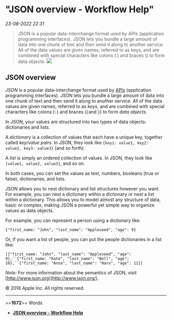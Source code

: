 # "JSON overview - Workflow Help"

*23-08-2022 22:31* 

> JSON is a popular data-interchange format used by APIs (application programming interfaces). JSON lets you bundle a large amount of data into one chunk of text and then send it along to another service. All of the data values are given names, referred to as keys, and are combined with special characters like colons (:) and braces () to form data objects.
![](https://help.apple.com/workflow/en.lproj/GlobalArt/AppIconDefault_Workflow.png)

## JSON overview

*JSON* is a popular data-interchange format used by [APIs](https://help.apple.com/workflow/#/apd2e30c9d45) (application programming interfaces). JSON lets you bundle a large amount of data into one chunk of text and then send it along to another service. All of the data values are given names, referred to as *keys*, and are combined with special characters like colons (`:`) and braces (`{`and `}`) to form *data objects*.

In JSON, your values are structured into two types of data objects: dictionaries and lists.

A *dictionary* is a collection of values that each have a unique key, together called *key/value pairs*. In JSON, they look like `{key1: value1, key2: value2, key3: value3}` (and so forth).

A *list* is simply an ordered collection of values. In JSON, they look like `[value1, value2, value3]`, and so on.

In both cases, you can set the values as text, numbers, booleans (true or false), dictionaries, and lists.

JSON allows you to nest dictionary and list structures however you want. For example, you can nest a dictionary within a dictionary or nest a list within a dictionary. This allows you to model almost any structure of data, basic or complex, making JSON a powerful yet simple way to organize values as data objects.

For example, you can represent a person using a dictionary like:

`{"first_name: "John", "last_name": "Appleseed", "age": 9}`

Or, if you want a list of people, you can put the people dictionaries in a list like:

`[{"first_name: "John", "last_name": "Appleseed", "age": 9},``{"first_name: "Kate", "last_name": "Bell", "age": 10},``{"first_name: "Anna", "last_name": "Haro", "age": 11}]`

*Note:* For more information about the semantics of JSON, visit [http://www.json.org](http://www.json.org/).

© 2018 Apple Inc. All rights reserved.
***

==**1672**== Words

- **[JSON overview - Workflow Help](https://help.apple.com/workflow/#/apd0f2e057df)**